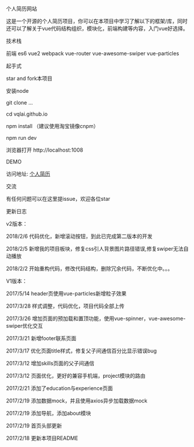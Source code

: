 个人简历网站

这是一个开源的个人简历项目，你可以在本项目中学习了解以下的框架/库，同时还可以了解关于vue代码结构组织，模块化，前端构建等内容，入门vue好选择。

技术栈

前端 es6 vue2 webpack vue-router vue-awesome-swiper vue-particles

起手式

star and fork本项目

安装node

git clone ...

cd vqlai.github.io

npm install （建议使用淘宝镜像cnpm）

npm run dev

浏览器打开 http://localhost:1008

DEMO

访问地址: <a href="https://vqlai.github.io/dist/#/" target="_blank">个人简历</a>

交流

有任何问题可以在这里提issue，欢迎各位star

更新日志

v2版本：

2018/2/6  代码优化，新增滚动按钮，到此已完成第二版本的开发

2018/2/5  新增我的项目板块，修复css引人背景图片路径错误,修复swiper无法自动播放

2018/2/2  开始重构代码，修改代码结构，删除冗余代码，不断优化中。。。

V1版本：

2017/5/14 header页使用vue-particles新增粒子效果

2017/3/28 样式调整，代码优化，项目代码全部上传

2017/3/26 增加页面的预加载和置顶功能，使用vue-spinner，vue-awesome-swiper优化交互

2017/3/21 新增footer联系页面

2017/3/17 优化页面title样式，修复父子间通信百分比显示错误bug

2017/3/12 增加skills页面的父子间通信

2017/3/12 页面优化，更好的兼容手机端，project模块的路由

2017/2/21 添加了education与experience页面

2017/2/19 添加数据mock，并且使用axios异步加载数据mock

2017/2/19 添加导航，添加about模块

2017/2/19 首页头部更新

2017/2/18 更新本项目README